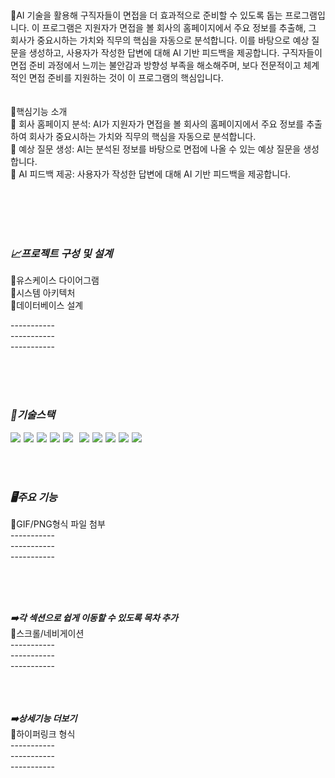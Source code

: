 






<br> 📌AI 기술을 활용해 구직자들이 면접을 더 효과적으로 준비할 수 있도록 돕는 프로그램입니다. 이 프로그램은 지원자가 면접을 볼 회사의 홈페이지에서 주요 정보를 추출해, 그 회사가 중요시하는 가치와 직무의 핵심을 자동으로 분석합니다. 이를 바탕으로 예상 질문을 생성하고, 사용자가 작성한 답변에 대해 AI 기반 피드백을 제공합니다. 구직자들이 면접 준비 과정에서 느끼는 불안감과 방향성 부족을 해소해주며, 보다 전문적이고 체계적인 면접 준비를 지원하는 것이 이 프로그램의 핵심입니다.<br>
<br>
<br>
📌핵심기능 소개<br>
🔸 회사 홈페이지 분석: AI가 지원자가 면접을 볼 회사의 홈페이지에서 주요 정보를 추출하여 회사가 중요시하는 가치와 직무의 핵심을 자동으로 분석합니다.  
🔸 예상 질문 생성: AI는 분석된 정보를 바탕으로 면접에 나올 수 있는 예상 질문을 생성합니다.  
🔸 AI 피드백 제공: 사용자가 작성한 답변에 대해 AI 기반 피드백을 제공합니다.


<br>
<br>
<br>
<br>

***<h3>📈프로젝트 구성 및 설계</h3>***
🧩유스케이스 다이어그램<br>
🧩시스템 아키텍처<br>
🧩데이터베이스 설계<br>

-----------<br>
-----------<br>
-----------<br>

<br>
<br>
<br>

***<h3>🔧기술스택</h3>***
<div style="display: flex; gap: 5px;">
  <img src="https://img.shields.io/badge/java-007396?style=for-the-badge&logo=OpenJDK&logoColor=white"> 
<img src="https://img.shields.io/badge/Javascript-F7DF1E?style=for-the-badge&logo=javascript&logoColor=FFF"/> 
<img src="https://img.shields.io/badge/HTML5-E34F26?style=for-the-badge&logo=html5&logoColor=FFF"/>
<img src="https://img.shields.io/badge/CSS3-1572B6?style=for-the-badge&logo=css3&logoColor=FFF"/> 
<img src="https://img.shields.io/badge/css-1572B6?style=for-the-badge&logo=css3&logoColor=white"><br>

<img src="https://img.shields.io/badge/GitHub-EAEAEA?style=for-the-badge&logo=github&logoColor=000"/>
<img src="https://img.shields.io/badge/mysql-4479A1?style=for-the-badge&logo=mysql&logoColor=white">
<img src="https://img.shields.io/badge/vue.js-4FC08D?style=for-the-badge&logo=vue.js&logoColor=white">
<img src="https://img.shields.io/badge/node.js-339933?style=for-the-badge&logo=Node.js&logoColor=white">
<img src="https://img.shields.io/badge/express-000000?style=for-the-badge&logo=express&logoColor=white">

</div>
<br>
<br>
<br>

***<h3>🖥️주요 기능</h3>***
🧩GIF/PNG형식 파일 첨부<br>
-----------<br>
-----------<br>
-----------<br>

<br>
<br>
<br>

***➡️각 섹션으로 쉽게 이동할 수 있도록 목차 추가***<br>
🧩스크롤/네비게이션<br>
-----------<br>
-----------<br>
-----------<br>
<br>
<br>
<br>

***➡️상세기능 더보기***<br>
🧩하이퍼링크 형식<br>
-----------<br>
-----------<br>
-----------<br>
